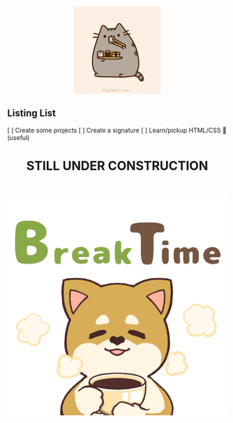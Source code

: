 <p align='center'>
	<a href='https://github.com/sudohappy/Playground/tree/sushicat/JJ/sushicat'>
		<img src='img/cateatsushigif.gif' alt='Cat Using chopstick to eat sushi'>
	</a>
</p>

Listing List
-----------------------
[ ] Create some projects
[ ] Create a signature
[ ] Learn/pickup HTML/CSS :thinking: (useful)


<h1 align='center'>STILL UNDER CONSTRUCTION</h1>
<br>
<p align='center'>
	<a href='https://github.com/sudohappy/Playground/tree/sushicat/JJ/sushicat'>
		<img src='img/break-time.gif' alt='shiba with text break-time'>
	</a>
</p>